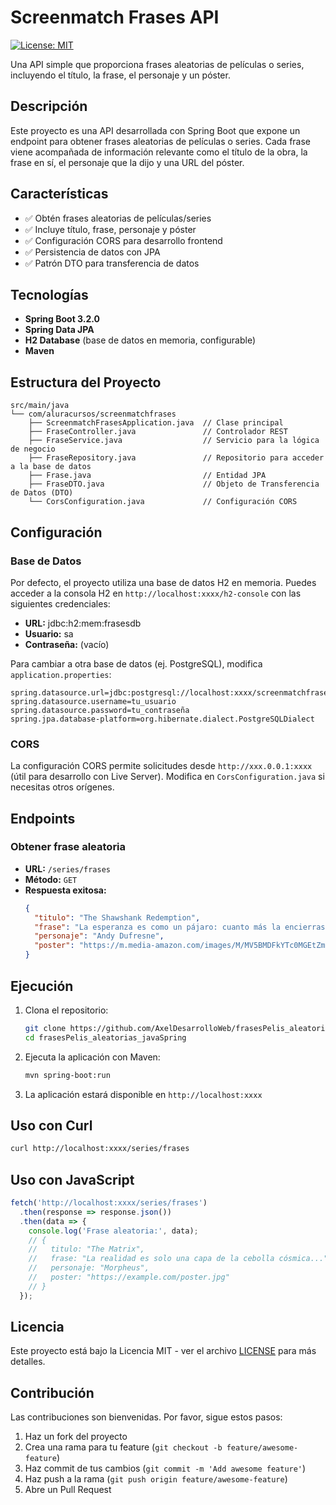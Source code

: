 # Screenmatch Frases API

[![License: MIT](https://img.shields.io/badge/License-MIT-yellow.svg)](https://opensource.org/licenses/MIT)

Una API simple que proporciona frases aleatorias de películas o series, incluyendo el título, la frase, el personaje y un póster.

## Descripción

Este proyecto es una API desarrollada con Spring Boot que expone un endpoint para obtener frases aleatorias de películas o series. Cada frase viene acompañada de información relevante como el título de la obra, la frase en sí, el personaje que la dijo y una URL del póster.

## Características

- ✅ Obtén frases aleatorias de películas/series
- ✅ Incluye título, frase, personaje y póster
- ✅ Configuración CORS para desarrollo frontend
- ✅ Persistencia de datos con JPA
- ✅ Patrón DTO para transferencia de datos

## Tecnologías

- **Spring Boot 3.2.0**
- **Spring Data JPA**
- **H2 Database** (base de datos en memoria, configurable)
- **Maven**

## Estructura del Proyecto

```
src/main/java
└── com/aluracursos/screenmatchfrases
    ├── ScreenmatchFrasesApplication.java  // Clase principal
    ├── FraseController.java               // Controlador REST
    ├── FraseService.java                  // Servicio para la lógica de negocio
    ├── FraseRepository.java               // Repositorio para acceder a la base de datos
    ├── Frase.java                         // Entidad JPA
    ├── FraseDTO.java                      // Objeto de Transferencia de Datos (DTO)
    └── CorsConfiguration.java             // Configuración CORS
```

## Configuración

### Base de Datos

Por defecto, el proyecto utiliza una base de datos H2 en memoria. Puedes acceder a la consola H2 en `http://localhost:xxxx/h2-console` con las siguientes credenciales:

- **URL:** jdbc:h2:mem:frasesdb
- **Usuario:** sa
- **Contraseña:** (vacío)

Para cambiar a otra base de datos (ej. PostgreSQL), modifica `application.properties`:

```properties
spring.datasource.url=jdbc:postgresql://localhost:xxxx/screenmatchfrases
spring.datasource.username=tu_usuario
spring.datasource.password=tu_contraseña
spring.jpa.database-platform=org.hibernate.dialect.PostgreSQLDialect
```

### CORS

La configuración CORS permite solicitudes desde `http://xxx.0.0.1:xxxx` (útil para desarrollo con Live Server). Modifica en `CorsConfiguration.java` si necesitas otros orígenes.

## Endpoints

### Obtener frase aleatoria

- **URL:** `/series/frases`
- **Método:** `GET`
- **Respuesta exitosa:**
  ```json
  {
    "titulo": "The Shawshank Redemption",
    "frase": "La esperanza es como un pájaro: cuanto más la encierras, más fuerte canta en tu corazón",
    "personaje": "Andy Dufresne",
    "poster": "https://m.media-amazon.com/images/M/MV5BMDFkYTc0MGEtZmNhMC00ZDIzLWFmNTEtODM1ZmRlYWMwMWFmXkEyXkFqcGdeQXVyMTMxODk2OTU@._V1_SX300.jpg"
  }
  ```

## Ejecución

1. Clona el repositorio:
   ```bash
   git clone https://github.com/AxelDesarrolloWeb/frasesPelis_aleatorias_javaSpring.git
   cd frasesPelis_aleatorias_javaSpring
   ```

2. Ejecuta la aplicación con Maven:
   ```bash
   mvn spring-boot:run
   ```

3. La aplicación estará disponible en `http://localhost:xxxx`

## Uso con Curl

```bash
curl http://localhost:xxxx/series/frases
```

## Uso con JavaScript

```javascript
fetch('http://localhost:xxxx/series/frases')
  .then(response => response.json())
  .then(data => {
    console.log('Frase aleatoria:', data);
    // {
    //   titulo: "The Matrix",
    //   frase: "La realidad es solo una capa de la cebolla cósmica...",
    //   personaje: "Morpheus",
    //   poster: "https://example.com/poster.jpg"
    // }
  });
```

## Licencia

Este proyecto está bajo la Licencia MIT - ver el archivo [LICENSE](LICENSE) para más detalles.

## Contribución

Las contribuciones son bienvenidas. Por favor, sigue estos pasos:

1. Haz un fork del proyecto
2. Crea una rama para tu feature (`git checkout -b feature/awesome-feature`)
3. Haz commit de tus cambios (`git commit -m 'Add awesome feature'`)
4. Haz push a la rama (`git push origin feature/awesome-feature`)
5. Abre un Pull Request
